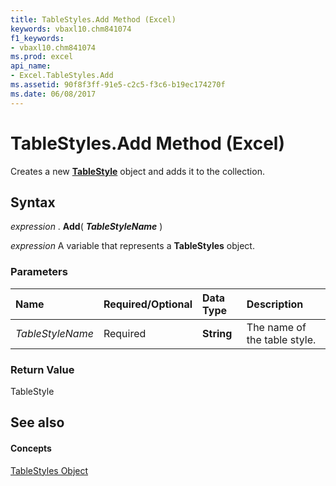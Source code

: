 ```yaml
---
title: TableStyles.Add Method (Excel)
keywords: vbaxl10.chm841074
f1_keywords:
- vbaxl10.chm841074
ms.prod: excel
api_name:
- Excel.TableStyles.Add
ms.assetid: 90f8f3ff-91e5-c2c5-f3c6-b19ec174270f
ms.date: 06/08/2017
---
```



# TableStyles.Add Method (Excel)

Creates a new  **[TableStyle](tablestyle-object-excel.md)** object and adds it to the collection.


## Syntax

 _expression_ . **Add**( **_TableStyleName_** )

 _expression_ A variable that represents a **TableStyles** object.


### Parameters



|**Name**|**Required/Optional**|**Data Type**|**Description**|
|:-----|:-----|:-----|:-----|
| _TableStyleName_|Required| **String**|The name of the table style.|

### Return Value

TableStyle


## See also


#### Concepts


[TableStyles Object](tablestyles-object-excel.md)

